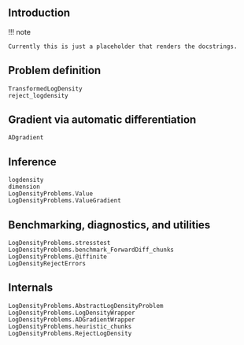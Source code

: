 ## Introduction

!!! note

    Currently this is just a placeholder that renders the docstrings.

## Problem definition

```@docs
TransformedLogDensity
reject_logdensity
```

## Gradient via automatic differentiation

```@docs
ADgradient
```

## Inference

```@docs
logdensity
dimension
LogDensityProblems.Value
LogDensityProblems.ValueGradient
```

## Benchmarking, diagnostics, and utilities

```@docs
LogDensityProblems.stresstest
LogDensityProblems.benchmark_ForwardDiff_chunks
LogDensityProblems.@iffinite
LogDensityRejectErrors
```

## Internals

```@docs
LogDensityProblems.AbstractLogDensityProblem
LogDensityProblems.LogDensityWrapper
LogDensityProblems.ADGradientWrapper
LogDensityProblems.heuristic_chunks
LogDensityProblems.RejectLogDensity
```
